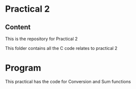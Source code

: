 # Practical 2

## Content
This is the repository for Practical 2 

This folder contains all the C code relates to practical 2

# Program

This practical has the code for Conversion and Sum functions
